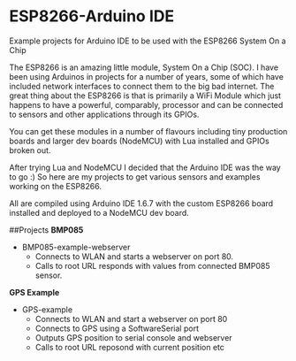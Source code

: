 # ESP8266-Arduino IDE

Example projects for Arduino IDE to be used with the ESP8266 System On a Chip 

The ESP8266 is an amazing little module, System On a Chip (SOC).  I have been using Arduinos in projects for a number of years, some of which have included network interfaces to connect them to the big bad internet.  The great thing about the ESP8266 is that is primarily a WiFi Module which just happens to have a powerful, comparably, processor and can be connected to sensors and other applications through its GPIOs.  

You can get these modules in a number of flavours including tiny production boards and larger dev boards (NodeMCU) with Lua installed and GPIOs broken out.

After trying Lua and NodeMCU I decided that the Arduino IDE was the way to go :)  So here are my projects to get various sensors and examples working on the ESP8266.

All are compiled using Arduino IDE 1.6.7 with the custom ESP8266 board installed and deployed to a NodeMCU dev board.



##Projects
**BMP085**
* BMP085-example-webserver
  *  Connects to WLAN and starts a webserver on port 80.  
  *  Calls to root URL responds with values from connected BMP085 sensor.

**GPS Example**
* GPS-example
  *  Connects to WLAN and start a webserver on port 80
  *  Connects to GPS using a SoftwareSerial port
  *  Outputs GPS position to serial console and webserver
  *  Calls to root URL reposond with current position etc

  
